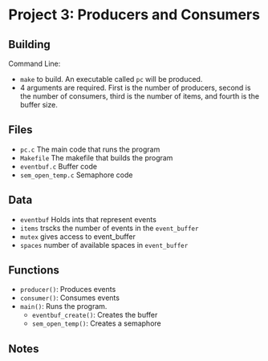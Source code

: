 # Project 3: Producers and Consumers

## Building

Command Line:

* `make` to build. An executable called `pc` will be produced.
* 4 arguments are required. First is the number of producers, second is the number of consumers, third is the number of items, and fourth is the buffer size.

## Files

* `pc.c` The main code that runs the program
* `Makefile` The makefile that builds the program
* `eventbuf.c` Buffer code
* `sem_open_temp.c` Semaphore code

## Data
* `eventbuf` Holds ints that represent events
* `items` trscks the number of events in the `event_buffer`
* `mutex` gives access to event_buffer
* `spaces` number of available spaces in `event_buffer`

## Functions
* `producer()`: Produces events
* `consumer()`: Consumes events
* `main()`: Runs the program.
  * `eventbuf_create()`: Creates the buffer
  * `sem_open_temp()`: Creates a semaphore

## Notes

